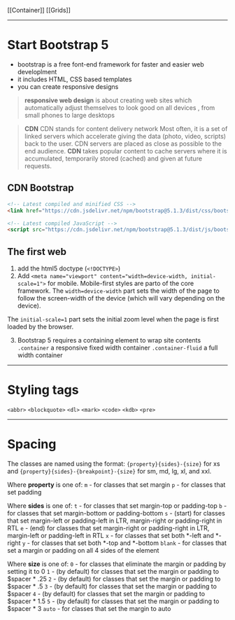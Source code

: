 [[Container]]
[[Grids]]

---


# Start Bootstrap 5
- bootstrap is a free font-end framework  for faster and easier web developlment
- it includes HTML, CSS based templates
- you can create responsive designs

>**responsive web design** is about creating web sites which  automatically adjust themselves to look good on all devices , from small phones to large desktops
>

> **CDN** CDN stands for content delivery network
Most often, it is a set of linked servers which accelerate giving the data (photo, video, scripts) back to the user. CDN servers are placed as close as possible to the end audience.
> **CDN** takes popular content to cache servers where it is accumulated, temporarily stored (cached) and given at future requests.

## CDN Bootstrap
```html
<!-- Latest compiled and minified CSS -->
<link href="https://cdn.jsdelivr.net/npm/bootstrap@5.1.3/dist/css/bootstrap.min.css" rel="stylesheet">

<!-- Latest compiled JavaScript -->
<script src="https://cdn.jsdelivr.net/npm/bootstrap@5.1.3/dist/js/bootstrap.bundle.min.js"></script>
```


## The first web

1. add the html5 doctype (`<!DOCTYPE>`)
2. Add `<meta name="viewport" content="width=device-width, initial-scale=1">` for mobile. Mobile-first styles are parto of the core framework.
The `width=device-width` part sets the width of the page to follow the screen-width of the device (which will vary depending on the device).

The `initial-scale=1` part sets the initial zoom level when the page is first loaded by the browser.

3. Bootstrap 5 requires a containing element to wrap site contents
`.container` a responsive fixed width container
`.container-fluid` a full width container


----
# Styling tags
`<abbr>`
`<blockquote>`
`<dl>`
`<mark>`
`<code>`
`<kdb>`
`<pre>`

---
# Spacing
The classes are named using the format:
`{property}{sides}-{size}` for xs and
`{property}{sides}-{breakpoint}-{size}` for sm, md, lg, xl, and xxl.

Where **property** is one of:
`m` - for classes that set margin
`p` - for classes that set padding

Where **sides** is one of:
`t` - for classes that set margin-top or padding-top
`b` - for classes that set margin-bottom or padding-bottom
`s` - (start) for classes that set margin-left or padding-left in LTR, margin-right or padding-right in RTL
`e` - (end) for classes that set margin-right or padding-right in LTR, margin-left or padding-left in RTL
`x` - for classes that set both *-left and *-right
`y` - for classes that set both *-top and *-bottom
`blank` - for classes that set a margin or padding on all 4 sides of the element

Where **size** is one of:
`0` - for classes that eliminate the margin or padding by setting it to 0
`1` - (by default) for classes that set the margin or padding to $spacer * .25
`2` - (by default) for classes that set the margin or padding to $spacer * .5
`3` - (by default) for classes that set the margin or padding to $spacer
`4` - (by default) for classes that set the margin or padding to $spacer * 1.5
`5` - (by default) for classes that set the margin or padding to $spacer * 3
`auto` - for classes that set the margin to auto










